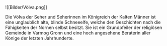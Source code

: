 ![[Bilder/Völva.png]]

Die Völva der Seher und Seherinnen im Königreich der Kalten Männer ist eine unglaublich alte, blinde Schneeelfe, welche den Geschichten nach die Fähigkeiten der Nornen selbst besitzt. Sie ist ein Grundpfeiler der religiösen Gemeinde in Varmog Gronn und eine hoch angesehene Beraterin aller Könige der letzten Jahrhunderte.